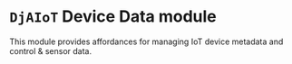 # `DjAIoT` Device Data module

This module provides affordances for managing IoT device metadata and control & sensor data.
